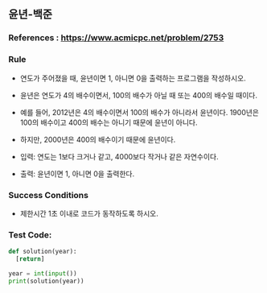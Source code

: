 ## 윤년-백준
### References : https://www.acmicpc.net/problem/2753

### Rule
* 연도가 주어졌을 때, 윤년이면 1, 아니면 0을 출력하는 프로그램을 작성하시오.

* 윤년은 연도가 4의 배수이면서, 100의 배수가 아닐 때 또는 400의 배수일 때이다.

* 예를 들어, 2012년은 4의 배수이면서 100의 배수가 아니라서 윤년이다. 1900년은 100의 배수이고 400의 배수는 아니기 때문에 윤년이 아니다. 

* 하지만, 2000년은 400의 배수이기 때문에 윤년이다.

* 입력: 연도는 1보다 크거나 같고, 4000보다 작거나 같은 자연수이다.

* 출력: 윤년이면 1, 아니면 0을 출력한다.

### Success Conditions

* 제한시간 1초 이내로 코드가 동작하도록 하시오.

### Test Code:
```python
def solution(year):
  [return] 

year = int(input())
print(solution(year))
```
